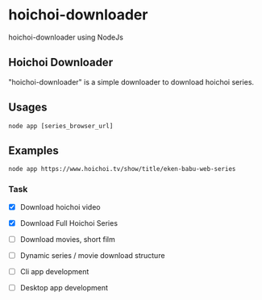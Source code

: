 # hoichoi-downloader
hoichoi-downloader using NodeJs

## Hoichoi Downloader
"hoichoi-downloader" is a simple downloader to download hoichoi series.

## Usages

```
node app [series_browser_url]
```

## Examples
```
node app https://www.hoichoi.tv/show/title/eken-babu-web-series
```

### Task

- [x] Download hoichoi video
- [x] Download Full Hoichoi Series
- [ ] Download movies, short film
- [ ] Dynamic series / movie download structure
- [ ] Cli app development
- [ ] Desktop app development

